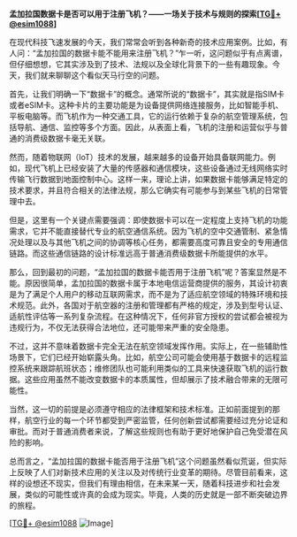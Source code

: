 **孟加拉国数据卡是否可以用于注册飞机？——一场关于技术与规则的探索[[TG💪+ @esim1088](https://t.me/s/esim1088)]**

在现代科技飞速发展的今天，我们常常会听到各种新奇的技术应用案例。比如，有人问：“孟加拉国的数据卡能不能用来注册飞机？”乍一听，这问题似乎有点离谱，但仔细想想，它其实涉及到了技术、法规以及全球化背景下的一些有趣现象。今天，我们就来聊聊这个看似天马行空的问题。

首先，让我们明确一下“数据卡”的概念。通常所说的“数据卡”，其实就是指SIM卡或者eSIM卡。这种卡片的主要功能是为设备提供网络连接服务，比如智能手机、平板电脑等。而飞机作为一种交通工具，它的运行依赖于复杂的航空管理系统，包括导航、通信、监控等多个方面。因此，从表面上看，飞机的注册和运营似乎与普通的消费级数据卡毫无关联。

然而，随着物联网（IoT）技术的发展，越来越多的设备开始具备联网能力。例如，现代飞机上已经安装了大量的传感器和通信模块，这些设备通过无线网络实时传输飞行数据到地面控制中心。这样一来，理论上讲，如果数据卡能够满足特定的技术要求，并且符合相关的法律法规，那么它确实有可能参与到某些飞机的日常管理中去。

但是，这里有一个关键点需要强调：即使数据卡可以在一定程度上支持飞机的功能需求，它并不能直接替代专业的航空通信系统。因为飞机的空中交通管制、紧急情况处理以及与其他飞机之间的协调等核心任务，都需要高度可靠且安全的专用通信链路。而这些通信链路的设计标准远高于普通消费级数据卡所能提供的水平。

那么，回到最初的问题，“孟加拉国的数据卡能否用于注册飞机”呢？答案显然是不能。原因很简单，孟加拉国的数据卡属于本地电信运营商提供的服务，其设计初衷是为了满足个人用户的移动互联网需求，而不是为了适应航空领域的特殊环境和技术规范。此外，各国对于航空器的注册和管理都有严格的规定，涉及到型号认证、适航性评估等一系列复杂流程。在这种情况下，任何非官方授权的尝试都会被视为违规行为，不仅无法获得合法地位，还可能带来严重的安全隐患。

不过，这并不意味着数据卡完全无法在航空领域发挥作用。实际上，在一些辅助性场景下，它们已经开始崭露头角。比如，航空公司可能会使用基于数据卡的远程监控系统来跟踪航班状态；维修团队也可能利用类似的工具来快速获取飞机的运行数据。这些应用虽然不能改变数据卡的本质属性，但却展示了技术融合带来的无限可能性。

当然，这一切的前提是必须遵守相应的法律框架和技术标准。正如前面提到的那样，航空行业的每一个环节都受到严密监管，任何创新尝试都需要经过充分论证和审批。而对于普通消费者来说，了解这些规则也有助于更好地保护自己免受潜在风险的影响。

总而言之，“孟加拉国的数据卡能否用于注册飞机”这个问题虽然看似荒诞，但实际上反映了人们对新技术应用的关注以及对传统行业变革的期待。尽管目前看来，这样的设想还不现实，但我们有理由相信，在未来某一天，随着科技进步和社会发展，类似的可能性或许真的会成为现实。毕竟，人类的历史就是一部不断突破边界的旅程。

[[TG💪+ @esim1088](https://t.me/s/esim1088) ![Image](https://i.postimg.cc/4NQfJmqS/Snipaste-2025-05-13-00-14-12.png)]